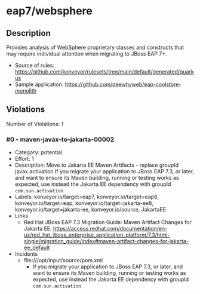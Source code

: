 # eap7/websphere
## Description
Provides analysis of WebSphere proprietary classes and constructs that may require individual attention when migrating to JBoss EAP 7+.
* Source of rules: https://github.com/konveyor/rulesets/tree/main/default/generated/quarkus
* Sample application: https://github.com/deewhyweb/eap-coolstore-monolith
## Violations
Number of Violations: 1
### #0 - maven-javax-to-jakarta-00002
* Category: potential
* Effort: 1
* Description: Move to Jakarta EE Maven Artifacts - replace groupId javax.activation
If you migrate your application to JBoss EAP 7.3, or later, and want to ensure its Maven building, running or testing works as expected, use instead the Jakarta EE dependency with groupId `com.sun.activation`
* Labels: konveyor.io/target=eap7, konveyor.io/target=eap8, konveyor.io/target=eap, konveyor.io/target=jakarta-ee8, konveyor.io/target=jakarta-ee, konveyor.io/source, JakartaEE
* Links
  * Red Hat JBoss EAP 7.3 Migration Guide: Maven Artifact Changes for Jakarta EE: https://access.redhat.com/documentation/en-us/red_hat_jboss_enterprise_application_platform/7.3/html-single/migration_guide/index#maven-artifact-changes-for-jakarta-ee_default
* Incidents
  * file:///opt/input/source/pom.xml
      * If you migrate your application to JBoss EAP 7.3, or later, and want to ensure its Maven building, running or testing works as expected, use instead the Jakarta EE dependency with groupId `com.sun.activation`
